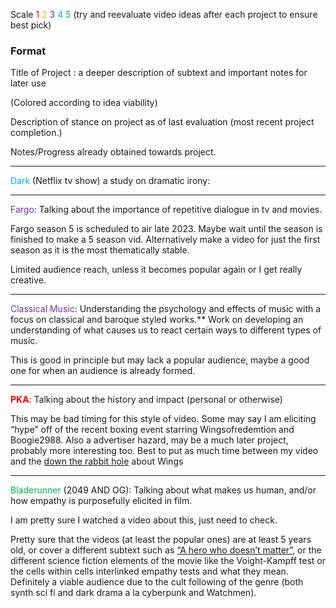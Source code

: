 Scale <span style="color:#ff0000">1</span> <span style="color:#ffc000">2</span> <span style="color:#7030a0">3</span> <span style="color:#00b0f0">4</span> <span style="color:#00b050">5</span> (try and reevaluate video ideas after each project to ensure best pick)

### Format

Title of Project : a deeper description of subtext and important notes for later use  

(Colored according to idea viability)

Description of stance on project as of last evaluation (most recent project completion.)

Notes/Progress already obtained towards project.

---


<span style="color:#00b0f0">Dark</span> (Netflix tv show) a study on dramatic irony: 

---

<span style="color:#7030a0">Fargo</span>: Talking about the importance of repetitive dialogue in tv and movies. 

Fargo season 5 is scheduled to air late 2023. Maybe wait until the season is finished to make a 5 season vid. Alternatively make a video for just the first season as it is the most thematically stable. 

Limited audience reach, unless it becomes popular again or I get really creative.  

---

<span style="color:#7030a0">Classical Music</span>: Understanding the psychology and effects of music with a focus on classical and baroque styled works.** Work on developing an understanding of what causes us to react certain ways to different types of music. 

This is good in principle but may lack a popular audience, maybe a good one for when an audience is already formed. 

---

**<span style="color:#ff0000">PKA</span>**: Talking about the history and impact (personal or otherwise)

This may be bad timing for this style of video. Some may say I am eliciting “hype” off of the recent boxing event starring Wingsofredemtion and Boogie2988. Also a advertiser hazard, may be a much later project, probably more interesting too. Best to put as much time between my video and the [down the rabbit hole](https://youtu.be/LNHbm7GBHwg "https://youtu.be/LNHbm7GBHwg") about Wings

---

<span style="color:#00b050">Bladerunner</span> (2049 AND OG): Talking about what makes us human, and/or how empathy is purposefully elicited in film. 

I am pretty sure I watched a video about this, just need to check. 

Pretty sure that the videos (at least the popular ones) are at least 5 years old, or cover a different subtext such as [“A hero who doesn’t matter”](https://www.youtube.com/watch?v=6JP3Rv-x3uI&t=210s "https://www.youtube.com/watch?v=6JP3Rv-x3uI&t=210s"), or the different science fiction elements of the movie like the Voight-Kampff test or the cells within cells interlinked empathy tests and what they mean. Definitely a viable audience due to the cult following of the genre (both synth sci fi and dark drama a la cyberpunk and Watchmen).